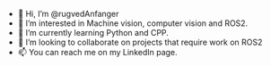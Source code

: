 - 👋 Hi, I’m @rugvedAnfanger
- 👀 I’m interested in Machine vision, computer vision and ROS2. 
- 🌱 I’m currently learning Python and CPP.
- 💞️ I’m looking to collaborate on projects that require work on ROS2
- 📫 You can reach me on my LinkedIn page.

<!---
rugvedAnfanger/rugvedAnfanger is a ✨ special ✨ repository because its `README.md` (this file) appears on your GitHub profile.
You can click the Preview link to take a look at your changes.
--->
